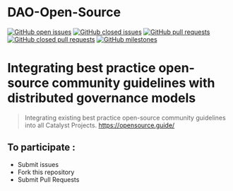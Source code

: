 # DAO-Open-Source
[![GitHub open issues](https://img.shields.io/github/issues/Quality-Assurance-DAO/DAO-Open-Source?style=flat-square)](https://github.com/Quality-Assurance-DAO/DAO-Open-Source/issues)
[![GitHub closed issues](https://img.shields.io/github/issues-closed-raw/Quality-Assurance-DAO/DAO-Open-Source?style=flat-square)](https://github.com/Quality-Assurance-DAO/DAO-Open-Source?q=is%3Aissue+is%3Aclosed)
[![GitHub pull requests](https://img.shields.io/github/issues-pr/Quality-Assurance-DAO/DAO-Open-Source)](https://github.com/Quality-Assurance-DAO/DAO-Open-Source/pulls)
[![GitHub closed pull requests](https://img.shields.io/github/issues-pr-closed/Quality-Assurance-DAO/DAO-Open-Source)](https://github.com/Quality-Assurance-DAO/DAO-Open-Source/pulls?q=is%3Apr+is%3Aclosed)
[![GitHub milestones](https://img.shields.io/github/milestones/open/Quality-Assurance-DAO/DAO-Open-Source?style=flat-square)](https://github.com/adagovorg/Quality-Assurance-DAO/DAO-Open-Source)

# Integrating best practice open-source community guidelines with distributed governance models

> Integrating existing best practice open-source community guidelines into all Catalyst Projects. https://opensource.guide/

## To participate :

* Submit issues
* Fork this repository
* Submit Pull Requests
